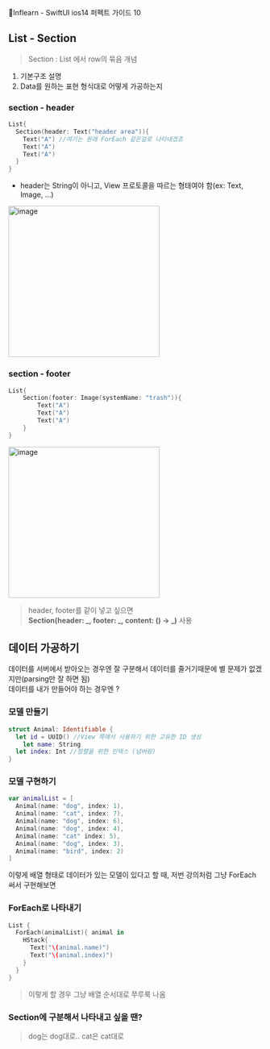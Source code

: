 📍Inflearn - SwiftUI ios14 퍼펙트 가이드 10

## List - Section

> Section : List 에서 row의 묶음 개념

1. 기본구조 설명
2. Data를 원하는 표현 형식대로 어떻게 가공하는지

### section - header

```swift
List{
  Section(header: Text("header area")){
   	Text("A") //여기는 원래 ForEach 같은걸로 나타내겠죠
  	Text("A")
  	Text("A") 
  }
}
```

- header는 String이 아니고, View 프로토콜을 따르는 형태여야 함(ex: Text, Image, ...)

<img src="https://user-images.githubusercontent.com/28949235/99256475-ce66aa80-2858-11eb-99b9-b50fa31b07df.png" alt="image" width="300" />

### section - footer

```swift
List{
	Section(footer: Image(systemName: "trash")){
		Text("A")
		Text("A")
		Text("A")
	}
}
```

<img src="https://user-images.githubusercontent.com/28949235/99256696-200f3500-2859-11eb-9fe1-54623db97579.png" alt="image" width="300" />

> header, footer를 같이 넣고 싶으면  
> **Section(header: _, footer: _, content: () -> _)** 사용



## 데이터 가공하기

데이터를 서버에서 받아오는 경우엔 잘 구분해서 데이터를 줄거기때문에 별 문제가 없겠지만(parsing만 잘 하면 됨)  
데이터를 내가 만들어야 하는 경우엔 ?

### 모델 만들기

```swift
struct Animal: Identifiable {
  let id = UUID() //View 쪽에서 사용하기 위한 고유한 ID 생성
	let name: String
  let index: Int //정렬을 위한 인덱스 (넘버링)
}
```

### 모델 구현하기

```swift
var animalList = [
  Animal(name: "dog", index: 1),
  Animal(name: "cat", index: 7),
  Animal(name: "dog", index: 6),
  Animal(name: "dog", index: 4),
  Animal(name: "cat" index: 5),
  Animal(name: "dog", index: 3),
  Animal(name: "bird", index: 2)
]
```

이렇게 배열 형태로 데이터가 있는 모델이 있다고 할 때, 저번 강의처럼 그냥 ForEach 써서 구현해보면

### ForEach로 나타내기

```swift
List {
  ForEach(animalList){ animal in
    HStack{
      Text("\(animal.name)")
      Text("\(animal.index)")
    }
  }
}
```

> 이렇게 할 경우 그냥 배열 순서대로 쭈루룩 나옴

### Section에 구분해서 나타내고 싶을 땐?

> dog는 dog대로.. cat은 cat대로






